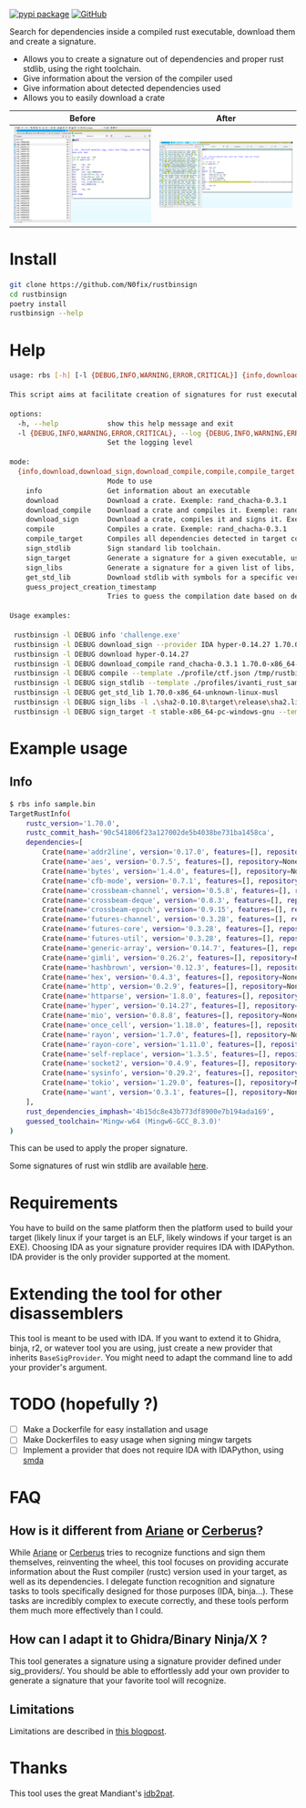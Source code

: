 [![pypi package](https://badge.fury.io/py/rustbinsign.svg)](https://pypi.org/project/rustbinsign)
[![GitHub](https://img.shields.io/github/license/N0fix/rustbinsign.svg)](https://github.com/N0fix/rustbinsign/blob/master/LICENSE)

Search for dependencies inside a compiled rust executable, download them and create a signature.

- Allows you to create a signature out of dependencies and proper rust stdlib, using the right toolchain.
- Give information about the version of the compiler used
- Give information about detected dependencies used
- Allows you to easily download a crate


| Before         | After         |
| -------------- | ------------- |
| ![Before](https://raw.githubusercontent.com/N0fix/imgs/d859ce0cdb6f5ead0b19c6b202a2fa5599365e2f/Screenshot%202023-12-22%20002750.png) | ![After](https://raw.githubusercontent.com/N0fix/imgs/d859ce0cdb6f5ead0b19c6b202a2fa5599365e2f/Screenshot%202023-12-22%20003431.png) |


# Install

```bash
git clone https://github.com/N0fix/rustbinsign
cd rustbinsign
poetry install
rustbinsign --help
```

# Help

```bash
usage: rbs [-h] [-l {DEBUG,INFO,WARNING,ERROR,CRITICAL}] {info,download,download_sign,download_compile,compile,compile_target,sign_stdlib,sign_target,sign_libs,get_std_lib,guess_project_creation_timestamp} ...

This script aims at facilitate creation of signatures for rust executables. It can detect dependencies and rustc version used in a target, and create signatures using a signature provider.

options:
  -h, --help            show this help message and exit
  -l {DEBUG,INFO,WARNING,ERROR,CRITICAL}, --log {DEBUG,INFO,WARNING,ERROR,CRITICAL}
                        Set the logging level

mode:
  {info,download,download_sign,download_compile,compile,compile_target,sign_stdlib,sign_target,sign_libs,get_std_lib,guess_project_creation_timestamp}
                        Mode to use
    info                Get information about an executable
    download            Download a crate. Exemple: rand_chacha-0.3.1
    download_compile    Download a crate and compiles it. Exemple: rand_chacha-0.3.1
    download_sign       Download a crate, compiles it and signs it. Exemple: rand_chacha-0.3.1
    compile             Compiles a crate. Exemple: rand_chacha-0.3.1
    compile_target      Compiles all dependencies detected in target compiled rust executable.
    sign_stdlib         Sign standard lib toolchain.
    sign_target         Generate a signature for a given executable, using choosed signature provider.
    sign_libs           Generate a signature for a given list of libs, using choosed signature provider.
    get_std_lib         Download stdlib with symbols for a specific version of rustc.
    guess_project_creation_timestamp
                        Tries to guess the compilation date based on dependencies version.

Usage examples:

 rustbinsign -l DEBUG info 'challenge.exe'
 rustbinsign -l DEBUG download_sign --provider IDA hyper-0.14.27 1.70.0-x86_64-unknown-linux-gnu
 rustbinsign -l DEBUG download hyper-0.14.27
 rustbinsign -l DEBUG download_compile rand_chacha-0.3.1 1.70.0-x86_64-unknown-linux-gnu
 rustbinsign -l DEBUG compile --template ./profile/ctf.json /tmp/rustbininfo/rand_chacha-0.3.1/Cargo.toml 1.70.0-x86_64-unknown-linux-gnu
 rustbinsign -l DEBUG sign_stdlib --template ./profiles/ivanti_rust_sample.json -t 1.70.0-x86_64-unknown-linux-musl --provider IDA
 rustbinsign -l DEBUG get_std_lib 1.70.0-x86_64-unknown-linux-musl
 rustbinsign -l DEBUG sign_libs -l .\sha2-0.10.8\target\release\sha2.lib -l .\crypt-0.4.2\target\release\crypt.lib --provider IDA
 rustbinsign -l DEBUG sign_target -t stable-x86_64-pc-windows-gnu --template ./profiles/target.json  --provider IDA --target ./target.exe --no-std --signature_name target_sig
```

# Example usage

## Info

```bash
$ rbs info sample.bin
TargetRustInfo(
    rustc_version='1.70.0',
    rustc_commit_hash='90c541806f23a127002de5b4038be731ba1458ca',
    dependencies=[
        Crate(name='addr2line', version='0.17.0', features=[], repository=None),
        Crate(name='aes', version='0.7.5', features=[], repository=None),
        Crate(name='bytes', version='1.4.0', features=[], repository=None),
        Crate(name='cfb-mode', version='0.7.1', features=[], repository=None),
        Crate(name='crossbeam-channel', version='0.5.8', features=[], repository=None),
        Crate(name='crossbeam-deque', version='0.8.3', features=[], repository=None),
        Crate(name='crossbeam-epoch', version='0.9.15', features=[], repository=None),
        Crate(name='futures-channel', version='0.3.28', features=[], repository=None),
        Crate(name='futures-core', version='0.3.28', features=[], repository=None),
        Crate(name='futures-util', version='0.3.28', features=[], repository=None),
        Crate(name='generic-array', version='0.14.7', features=[], repository=None),
        Crate(name='gimli', version='0.26.2', features=[], repository=None),
        Crate(name='hashbrown', version='0.12.3', features=[], repository=None),
        Crate(name='hex', version='0.4.3', features=[], repository=None),
        Crate(name='http', version='0.2.9', features=[], repository=None),
        Crate(name='httparse', version='1.8.0', features=[], repository=None),
        Crate(name='hyper', version='0.14.27', features=[], repository=None),
        Crate(name='mio', version='0.8.8', features=[], repository=None),
        Crate(name='once_cell', version='1.18.0', features=[], repository=None),
        Crate(name='rayon', version='1.7.0', features=[], repository=None),
        Crate(name='rayon-core', version='1.11.0', features=[], repository=None),
        Crate(name='self-replace', version='1.3.5', features=[], repository=None),
        Crate(name='socket2', version='0.4.9', features=[], repository=None),
        Crate(name='sysinfo', version='0.29.2', features=[], repository=None),
        Crate(name='tokio', version='1.29.0', features=[], repository=None),
        Crate(name='want', version='0.3.1', features=[], repository=None)
    ],
    rust_dependencies_imphash='4b15dc8e43b773df8900e7b194ada169',
    guessed_toolchain='Mingw-w64 (Mingw6-GCC_8.3.0)'
)
```

This can be used to apply the proper signature.

Some signatures of rust win stdlib are available [here](https://github.com/N0fix/rust-std-sigs).

# Requirements

You have to build on the same platform then the platform used to build your target (likely linux if your target is an ELF, likely windows if your target is an EXE).
Choosing IDA as your signature provider requires IDA with IDAPython. IDA provider is the only provider supported at the moment.

# Extending the tool for other disassemblers

This tool is meant to be used with IDA. If you want to extend it to Ghidra, binja, r2, or watever tool you are using, just create a new provider that inherits `BaseSigProvider`. You might need to adapt the command line to add your provider's argument.

# TODO (hopefully ?)

- [ ] Make a Dockerfile for easy installation and usage
- [ ] Make Dockerfiles to easy usage when signing mingw targets
- [ ] Implement a provider that does not require IDA with IDAPython, using [smda](https://github.com/danielplohmann/smda) 

# FAQ

## How is it different from [Ariane](https://github.com/N0fix/Ariane) or [Cerberus](https://github.com/h311d1n3r/Cerberus/tree/main)?

While [Ariane](https://github.com/N0fix/Ariane) or [Cerberus](https://github.com/h311d1n3r/Cerberus/tree/main) tries to recognize functions and sign them themselves, reinventing the wheel, this tool focuses on providing accurate information about the Rust compiler (rustc) version used in your target, as well as its dependencies. I delegate function recognition and signature tasks to tools specifically designed for those purposes (IDA, binja...). These tasks are incredibly complex to execute correctly, and these tools perform them much more effectively than I could.

## How can I adapt it to Ghidra/Binary Ninja/X ?

This tool generates a signature using a signature provider defined under sig_providers/. You should be able to effortlessly add your own provider to generate a signature that your favorite tool will recognize.

## Limitations

Limitations are described in [this blogpost](https://nofix.re/posts/2024-11-02-rust-symbs/).


# Thanks

This tool uses the great Mandiant's [idb2pat](https://github.com/mandiant/flare-ida/blob/master/python/flare/idb2pat.py).
